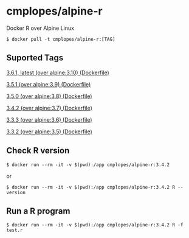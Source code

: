 # cmplopes/alpine-r
Docker R over Alpine Linux

```
$ docker pull -t cmplopes/alpine-r:[TAG]
```

## Suported Tags

[3.6.1, latest (over alpine:3.10) (Dockerfile)](https://github.com/cmplopes/alpine-r/blob/master/3.6.1/Dockerfile)

[3.5.1 (over alpine:3.9) (Dockerfile)](https://github.com/cmplopes/alpine-r/blob/master/3.5.1/Dockerfile)

[3.5.0 (over alpine:3.8) (Dockerfile)](https://github.com/cmplopes/alpine-r/blob/master/3.5.0/Dockerfile)

[3.4.2 (over alpine:3.7) (Dockerfile)](https://github.com/cmplopes/alpine-r/blob/master/3.4.2/Dockerfile)

[3.3.3 (over alpine:3.6) (Dockerfile)](https://github.com/cmplopes/alpine-r/blob/master/3.3.3/Dockerfile)

[3.3.2 (over alpine:3.5) (Dockerfile)](https://github.com/cmplopes/alpine-r/blob/master/3.3.2/Dockerfile)


## Check R version
```
$ docker run --rm -it -v $(pwd):/app cmplopes/alpine-r:3.4.2
```
or
```
$ docker run --rm -it -v $(pwd):/app cmplopes/alpine-r:3.4.2 R --version
```

## Run a R program
```
$ docker run --rm -it -v $(pwd):/app cmplopes/alpine-r:3.4.2 R -f test.r
```

